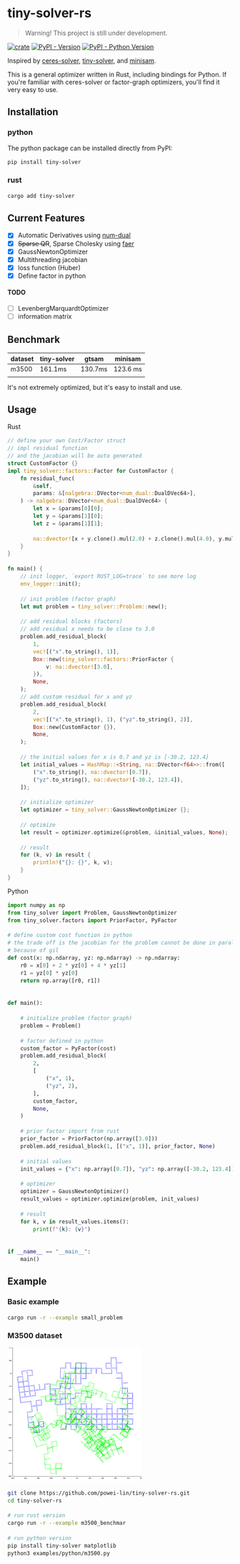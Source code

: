 # tiny-solver-rs
> Warning! This project is still under development.

[![crate](https://img.shields.io/crates/v/tiny-solver.svg)](https://crates.io/crates/tiny-solver)
[![PyPI - Version](https://img.shields.io/pypi/v/tiny-solver.svg)](https://pypi.org/project/tiny-solver)
[![PyPI - Python Version](https://img.shields.io/pypi/pyversions/tiny-solver.svg)](https://pypi.org/project/tiny-solver)

Inspired by [ceres-solver](https://github.com/ceres-solver/ceres-solver), [tiny-solver](https://github.com/keir/tinysolver), and [minisam](https://github.com/dongjing3309/minisam).

This is a general optimizer written in Rust, including bindings for Python. If you're familiar with ceres-solver or factor-graph optimizers, you'll find it very easy to use.

## Installation
### python
The python package can be installed directly from PyPI:
```sh
pip install tiny-solver
```
### rust
```sh
cargo add tiny-solver
```

## Current Features

- [x] Automatic Derivatives using [num-dual](https://github.com/itt-ustutt/num-dual)
- [x] ~~Sparse QR~~, Sparse Cholesky using [faer](https://github.com/sarah-ek/faer-rs)
- [x] GaussNewtonOptimizer
- [x] Multithreading jacobian
- [x] loss function (Huber)
- [x] Define factor in python

#### TODO
- [ ] LevenbergMarquardtOptimizer
- [ ] information matrix

## Benchmark
| dataset | tiny-solver | gtsam   | minisam  |
|---------|-------------|---------|----------|
| m3500   | 161.1ms     | 130.7ms | 123.6 ms |
|         |             |         |          |

It's not extremely optimized, but it's easy to install and use.

## Usage
Rust 
```rust
// define your own Cost/Factor struct
// impl residual function
// and the jacobian will be auto generated
struct CustomFactor {}
impl tiny_solver::factors::Factor for CustomFactor {
    fn residual_func(
        &self,
        params: &[nalgebra::DVector<num_dual::DualDVec64>],
    ) -> nalgebra::DVector<num_dual::DualDVec64> {
        let x = &params[0][0];
        let y = &params[1][0];
        let z = &params[1][1];

        na::dvector![x + y.clone().mul(2.0) + z.clone().mul(4.0), y.mul(z)]
    }
}

fn main() {
    // init logger, `export RUST_LOG=trace` to see more log
    env_logger::init();

    // init problem (factor graph)
    let mut problem = tiny_solver::Problem::new();

    // add residual blocks (factors)
    // add residual x needs to be close to 3.0
    problem.add_residual_block(
        1,
        vec![("x".to_string(), 1)],
        Box::new(tiny_solver::factors::PriorFactor {
            v: na::dvector![3.0],
        }),
        None,
    );
    // add custom residual for x and yz
    problem.add_residual_block(
        2,
        vec![("x".to_string(), 1), ("yz".to_string(), 2)],
        Box::new(CustomFactor {}),
        None,
    );

    // the initial values for x is 0.7 and yz is [-30.2, 123.4]
    let initial_values = HashMap::<String, na::DVector<f64>>::from([
        ("x".to_string(), na::dvector![0.7]),
        ("yz".to_string(), na::dvector![-30.2, 123.4]),
    ]);

    // initialize optimizer
    let optimizer = tiny_solver::GaussNewtonOptimizer {};

    // optimize
    let result = optimizer.optimize(&problem, &initial_values, None);

    // result
    for (k, v) in result {
        println!("{}: {}", k, v);
    }
}
```
Python
```py
import numpy as np
from tiny_solver import Problem, GaussNewtonOptimizer
from tiny_solver.factors import PriorFactor, PyFactor

# define custom cost function in python
# the trade off is the jacobian for the problem cannot be done in parallel
# because of gil
def cost(x: np.ndarray, yz: np.ndarray) -> np.ndarray:
    r0 = x[0] + 2 * yz[0] + 4 * yz[1]
    r1 = yz[0] * yz[0]
    return np.array([r0, r1])


def main():

    # initialize problem (factor graph)
    problem = Problem()

    # factor defined in python
    custom_factor = PyFactor(cost)
    problem.add_residual_block(
        2,
        [
            ("x", 1),
            ("yz", 2),
        ],
        custom_factor,
        None,
    )

    # prior factor import from rust
    prior_factor = PriorFactor(np.array([3.0]))
    problem.add_residual_block(1, [("x", 1)], prior_factor, None)

    # initial values
    init_values = {"x": np.array([0.7]), "yz": np.array([-30.2, 123.4])}

    # optimizer
    optimizer = GaussNewtonOptimizer()
    result_values = optimizer.optimize(problem, init_values)

    # result
    for k, v in result_values.items():
        print(f"{k}: {v}")


if __name__ == "__main__":
    main()
```

## Example
### Basic example
```sh
cargo run -r --example small_problem
```
### M3500 dataset
<img src="docs/m3500_rs.png" width="300" alt="m3500 dataset rust result.">

```sh
git clone https://github.com/powei-lin/tiny-solver-rs.git
cd tiny-solver-rs

# run rust version
cargo run -r --example m3500_benchmar

# run python version
pip install tiny-solver matplotlib
python3 examples/python/m3500.py
```